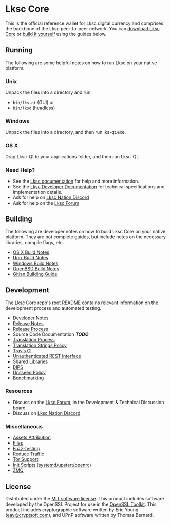 Lksc Core
==========

This is the official reference wallet for Lksc digital currency and comprises the backbone of the Lksc peer-to-peer network. You can [download Lksc Core](https://www.lks.org/downloads/) or [build it yourself](#building) using the guides below.

Running
---------------------
The following are some helpful notes on how to run Lksc on your native platform.

### Unix

Unpack the files into a directory and run:

- `bin/lks-qt` (GUI) or
- `bin/lksd` (headless)

### Windows

Unpack the files into a directory, and then run lks-qt.exe.

### OS X

Drag Lksc-Qt to your applications folder, and then run Lksc-Qt.

### Need Help?

* See the [Lksc documentation](https://docs.lks.org)
for help and more information.
* See the [Lksc Developer Documentation](https://lks-docs.github.io/) 
for technical specifications and implementation details.
* Ask for help on [Lksc Nation Discord](http://lkschat.org)
* Ask for help on the [Lksc Forum](https://www.lkschain.io/forum)

Building
---------------------
The following are developer notes on how to build Lksc Core on your native platform. They are not complete guides, but include notes on the necessary libraries, compile flags, etc.

- [OS X Build Notes](build-osx.md)
- [Unix Build Notes](build-unix.md)
- [Windows Build Notes](build-windows.md)
- [OpenBSD Build Notes](build-openbsd.md)
- [Gitian Building Guide](gitian-building.md)

Development
---------------------
The Lksc Core repo's [root README](/README.md) contains relevant information on the development process and automated testing.

- [Developer Notes](developer-notes.md)
- [Release Notes](release-notes.md)
- [Release Process](release-process.md)
- Source Code Documentation ***TODO***
- [Translation Process](translation_process.md)
- [Translation Strings Policy](translation_strings_policy.md)
- [Travis CI](travis-ci.md)
- [Unauthenticated REST Interface](REST-interface.md)
- [Shared Libraries](shared-libraries.md)
- [BIPS](bips.md)
- [Dnsseed Policy](dnsseed-policy.md)
- [Benchmarking](benchmarking.md)

### Resources
* Discuss on the [Lksc Forum](https://www.lkschain.io/forum), in the Development & Technical Discussion board.
* Discuss on [Lksc Nation Discord](http://lkschat.org)

### Miscellaneous
- [Assets Attribution](assets-attribution.md)
- [Files](files.md)
- [Fuzz-testing](fuzzing.md)
- [Reduce Traffic](reduce-traffic.md)
- [Tor Support](tor.md)
- [Init Scripts (systemd/upstart/openrc)](init.md)
- [ZMQ](zmq.md)

License
---------------------
Distributed under the [MIT software license](/COPYING).
This product includes software developed by the OpenSSL Project for use in the [OpenSSL Toolkit](https://www.openssl.org/). This product includes
cryptographic software written by Eric Young ([eay@cryptsoft.com](mailto:eay@cryptsoft.com)), and UPnP software written by Thomas Bernard.
